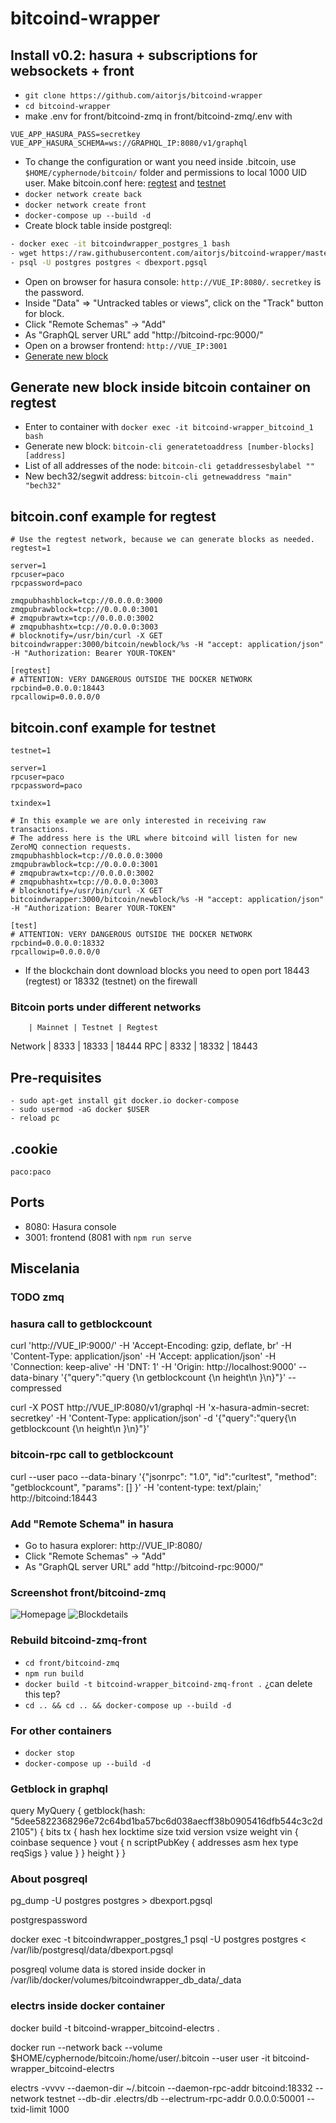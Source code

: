 # bitcoind-wrapper
## Install v0.2: hasura + subscriptions for websockets + front
- ```git clone https://github.com/aitorjs/bitcoind-wrapper```
- ```cd bitcoind-wrapper```
- make .env for front/bitcoind-zmq in front/bitcoind-zmq/.env with
```
VUE_APP_HASURA_PASS=secretkey
VUE_APP_HASURA_SCHEMA=ws://GRAPHQL_IP:8080/v1/graphql
```

- To change the configuration or want you need inside .bitcoin, use
```$HOME/cyphernode/bitcoin/``` folder and permissions to local 1000 UID user. Make bitcoin.conf here: <a href="#regtest">regtest</a> and <a href="#testnet">testnet</a>
- ```docker network create back```
- ```docker network create front```
- ```docker-compose up --build -d```
- Create block table inside postgreql:
```sh
- docker exec -it bitcoindwrapper_postgres_1 bash
- wget https://raw.githubusercontent.com/aitorjs/bitcoind-wrapper/master/docker/dbexport.pgsql
- psql -U postgres postgres < dbexport.pgsql
```
- Open on browser for hasura console: ```http://VUE_IP:8080/```. ```secretkey``` is the password.
- Inside "Data" => "Untracked tables or views", click on the "Track" button for block.
- Click "Remote Schemas" -> "Add"
- As "GraphQL server URL" add "http://bitcoind-rpc:9000/"
- Open on a browser frontend: ```http://VUE_IP:3001```
- <a href="#newblock">Generate new block</a>

## <span id="newblock">Generate new block inside bitcoin container on regtest</span>
- Enter to container with ```docker exec -it bitcoind-wrapper_bitcoind_1 bash```
- Generate new block: ```bitcoin-cli generatetoaddress [number-blocks] [address]```
- List of all addresses of the node: ```bitcoin-cli getaddressesbylabel ""```
- New bech32/segwit address: ```bitcoin-cli getnewaddress "main" "bech32"```

## <span id="regtest">bitcoin.conf example for regtest</span>
```
# Use the regtest network, because we can generate blocks as needed.
regtest=1

server=1
rpcuser=paco
rpcpassword=paco

zmqpubhashblock=tcp://0.0.0.0:3000
zmqpubrawblock=tcp://0.0.0.0:3001
# zmqpubrawtx=tcp://0.0.0.0:3002
# zmqpubhashtx=tcp://0.0.0.0:3003
# blocknotify=/usr/bin/curl -X GET bitcoindwrapper:3000/bitcoin/newblock/%s -H "accept: application/json" -H "Authorization: Bearer YOUR-TOKEN"

[regtest]
# ATTENTION: VERY DANGEROUS OUTSIDE THE DOCKER NETWORK
rpcbind=0.0.0.0:18443
rpcallowip=0.0.0.0/0
```
## <span id="testnet">bitcoin.conf example for testnet</span>
```
testnet=1

server=1
rpcuser=paco
rpcpassword=paco

txindex=1

# In this example we are only interested in receiving raw transactions.
# The address here is the URL where bitcoind will listen for new ZeroMQ connection requests.
zmqpubhashblock=tcp://0.0.0.0:3000
zmqpubrawblock=tcp://0.0.0.0:3001
# zmqpubrawtx=tcp://0.0.0.0:3002
# zmqpubhashtx=tcp://0.0.0.0:3003
# blocknotify=/usr/bin/curl -X GET bitcoindwrapper:3000/bitcoin/newblock/%s -H "accept: application/json" -H "Authorization: Bearer YOUR-TOKEN"

[test]
# ATTENTION: VERY DANGEROUS OUTSIDE THE DOCKER NETWORK
rpcbind=0.0.0.0:18332
rpcallowip=0.0.0.0/0
```

- If the blockchain dont download blocks you need to open port 18443 (regtest) or 18332 (testnet) on the firewall

### Bitcoin ports under different networks

        | Mainnet | Testnet | Regtest
Network |  8333   |  18333  |  18444
RPC     |  8332   |  18332  |  18443

## Pre-requisites
```
- sudo apt-get install git docker.io docker-compose
- sudo usermod -aG docker $USER
- reload pc
```

## .cookie
```
paco:paco
```

## Ports

- 8080: Hasura console
- 3001: frontend (8081 with ```npm run serve```


## Miscelania

### TODO zmq

### hasura call to getblockcount
curl 'http://VUE_IP:9000/' -H 'Accept-Encoding: gzip, deflate, br' -H 'Content-Type: application/json' -H 'Accept: application/json' -H 'Connection: keep-alive' -H 'DNT: 1' -H 'Origin: http://localhost:9000' --data-binary '{"query":"query {\n  getblockcount {\n    height\n  }\n}"}' --compressed

curl -X POST http://VUE_IP:8080/v1/graphql -H 'x-hasura-admin-secret: secretkey' -H 'Content-Type: application/json' -d '{"query":"query{\n  getblockcount {\n    height\n  }\n}"}'

### bitcoin-rpc call to getblockcount
curl --user paco --data-binary '{"jsonrpc": "1.0", "id":"curltest", "method": "getblockcount", "params": [] }' -H 'content-type: text/plain;' http://bitcoind:18443

###  Add "Remote Schema" in hasura
- Go to hasura explorer: http://VUE_IP:8080/
- Click "Remote Schemas" -> "Add"
- As "GraphQL server URL" add "http://bitcoind-rpc:9000/"

### Screenshot front/bitcoind-zmq
![Homepage](screenshot.png)
![Blockdetails](screenshot-block-details.png)

### Rebuild bitcoind-zmq-front
- ```cd front/bitcoind-zmq```
- ```npm run build```
- ```docker build -t bitcoind-wrapper_bitcoind-zmq-front .``` ¿can delete this tep?
- ```cd .. && cd .. && docker-compose up --build -d```

### For other containers
- ```docker stop```
- ```docker-compose up --build -d```

### Getblock in graphql

query MyQuery {
  getblock(hash: "5dee5822368296e72c64bd1ba57bc6d038aecff38b0905416dfb544c3c2d2105") {
    bits
    tx {
      hash
      hex
      locktime
      size
      txid
      version
      vsize
      weight
      vin {
        coinbase
        sequence
      }
      vout {
        n
        scriptPubKey {
          addresses
          asm
          hex
          type
          reqSigs
        }
        value
      }
    }
    height
  }
}

### About posgreql


pg_dump -U postgres postgres > dbexport.pgsql

postgrespassword


docker exec -t bitcoindwrapper_postgres_1 psql -U postgres postgres < /var/lib/postgresql/data/dbexport.pgsql

posgreql volume data is stored inside docker in /var/lib/docker/volumes/bitcoindwrapper_db_data/_data


### electrs inside docker container

docker build -t bitcoind-wrapper_bitcoind-electrs .

docker run --network back --volume $HOME/cyphernode/bitcoin:/home/user/.bitcoin --user user -it bitcoind-wrapper_bitcoind-electrs

electrs -vvvv --daemon-dir ~/.bitcoin --daemon-rpc-addr bitcoind:18332 --network testnet --db-dir .electrs/db --electrum-rpc-addr 0.0.0.0:50001 --txid-limit 1000
